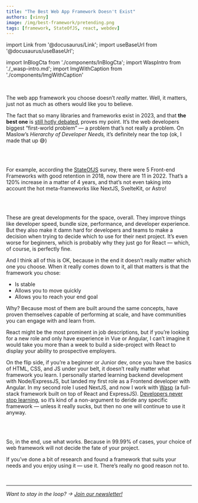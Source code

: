 ```yaml
---
title: "The Best Web App Framework Doesn't Exist"
authors: [vinny]
image: /img/best-framework/pretending.png
tags: [framework, StateOfJS, react, webdev]
---
```


import Link from '@docusaurus/Link';
import useBaseUrl from '@docusaurus/useBaseUrl';

import InBlogCta from './components/InBlogCta';
import WaspIntro from './_wasp-intro.md';
import ImgWithCaption from './components/ImgWithCaption'

<br />

The web app framework you choose doesn’t _really_ matter. Well, it matters, just not as much as others would like you to believe.

The fact that so many libraries and frameworks exist in 2023, and that **the best one** is [still hotly debated](https://joshcollinsworth.com/blog/self-fulfilling-prophecy-of-react), proves my point. It’s the web developers biggest “first-world problem” — a problem that’s not really a problem. On Maslow’s _Hierarchy of Developer Needs,_ it’s definitely near the top (ok, I made that up 😅)

<br />

<ImgWithCaption alt="hierarchy of developer needs" source="img/best-framework/hierarchy-of-dev-needs.png" />

<br />

<!--truncate-->

For example, according the [StateOfJS](https://2022.stateofjs.com/en-US/libraries/front-end-frameworks/) survey, there were 5 Front-end Frameworks with good retention in 2018, now there are 11 in 2022. That’s a 120% increase in a matter of 4 years, and that’s not even taking into account the hot meta-frameworks like NextJS, SvelteKit, or Astro!

<br />

<ImgWithCaption alt="State of JS 2022" source="img/best-framework/state-of-js.png" caption="A growing family of frameworks..." />

<br />

These are great developments for the space, overall. They improve things like developer speed, bundle size, performance, and developer experience. But they also make it damn hard for developers and teams to make a decision when trying to decide which to use for their next project. It’s even worse for beginners, which is probably why they just go for React — which, of course, is perfectly fine.

And I think all of this is OK, because in the end it doesn’t really matter which one you choose. When it really comes down to it, all that matters is that the framework you chose:

- Is stable
- Allows you to move quickly
- Allows you to reach your end goal

Why? Because most of them are built around the same concepts, have proven themselves capable of performing at scale, and have communities you can engage with and learn from.

React might be the most prominent in job descriptions, but if you’re looking for a new role and only have experience in Vue or Angular, I can’t imagine it would take you more than a week to build a side-project with React to display your ability to prospective employers.

On the flip side, if you’re a beginner or Junior dev, once you have the basics of HTML, CSS, and JS under your belt, it doesn’t really matter what framework you learn. I personally started learning backend development with Node/ExpressJS, but landed my first role as a Frontend developer with Angular. In my second role I used NextJS, and now I work with [Wasp](https://wasp.sh) (a full-stack framework built on top of React and ExpressJS). [Developers never stop learning](https://www.youtube.com/watch?v=gl5HvBpUbt8), so it’s kind of a non-argument to deride any specific framework — unless it really sucks, but then no one will continue to use it anyway.

<br />

<ImgWithCaption alt="Use what works" source="img/best-framework/midwitwasp.jpeg" />

<br />

So, in the end, use what works. Because in 99.99% of cases, your choice of web framework will not decide the fate of your project.

If you’ve done a bit of research and found a framework that suits your needs and you enjoy using it — use it. There’s really no good reason not to.

<br />

<hr />

_Want to stay in the loop? → [Join our newsletter!](/#signup)_
